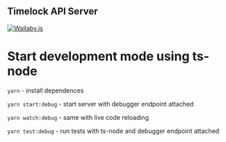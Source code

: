 ## Timelock API Server

[![Wallaby.js](https://img.shields.io/badge/wallaby.js-configured-green.svg)](https://wallabyjs.com)

# Start development mode using ts-node

`yarn` - install dependences

`yarn start:debug` - start server with debugger endpoint attached

`yarn watch:debug` - same with live code reloading

`yarn test:debug` - run tests with ts-node and debugger endpoint attached
